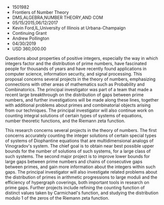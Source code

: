 
* 1501982
* Frontiers of Number Theory
* DMS,ALGEBRA,NUMBER THEORY,AND COM
* 05/15/2015,06/12/2017
* Kevin Ford,IL,University of Illinois at Urbana-Champaign
* Continuing Grant
* Andrew Pollington
* 04/30/2019
* USD 360,000.00

Questions about properties of positive integers, especially the way in which
integers factor and the distribution of prime numbers, have fascinated people
for thousands of years and have recently found applications in computer science,
information security, and signal processing. This proposal concerns several
projects in the theory of numbers, emphasizing connections with other areas of
mathematics such as Probability and Combinatorics. The principal investigator
was part of a team that made a recent large breakthrough on the distribution of
gaps between prime numbers, and further investigations will be made along these
lines, together with additional problems about primes and combinatorial objects
arising from our techniques. The principal investigator will also continue work
on counting integral solutions of certain types of systems of equations, number
theoretic functions, and the Riemann zeta function.

This research concerns several projects in the theory of numbers. The first
concerns accurately counting the integer solutions of certain special types of
systems of Diophantine equations that are multidimensional analogs of
Vinogradov's system. The chief goal is to obtain near best possible upper bounds
for the number of solutions of such systems, for a large class of such systems.
The second major project is to improve lower bounds for large gaps between prime
numbers and chains of consecutive gaps between primes, and gain more information
about the integers within such gaps. The principal investigator will also
investigate related problems about the distribution of primes in arithmetic
progressions to large moduli and the efficiency of hypergraph coverings, both
important tools in research on prime gaps. Further projects include refining the
counting function of distinct values taken by Carmichael's function, and
studying the distribution modulo 1 of the zeros of the Riemann zeta function.
